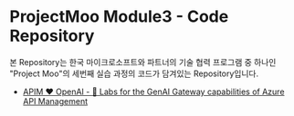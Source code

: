 # ProjectMoo Module3 - Code Repository

본 Repository는 한국 마이크로소프트와 파트너의 기술 협력 프로그램 중 하나인 "Project Moo"의 세번째 실습 과정의 코드가 담겨있는 Repository입니다.

* [APIM ❤️ OpenAI - 🧪 Labs for the GenAI Gateway capabilities of Azure API Management](https://github.com/Azure-Samples/AI-Gateway)
